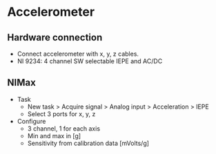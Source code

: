 # Accelerometer

## Hardware connection
- Connect accelerometer with x, y, z cables.
- NI 9234: 4 channel SW selectable IEPE and AC/DC

## NIMax
- Task
    - New task > Acquire signal > Analog input > Acceleration > IEPE
    - Select 3 ports for x, y, z
- Configure
    - 3 channel, 1 for each axis
    - Min and max in [g]
    - Sensitivity from calibration data [mVolts/g]

